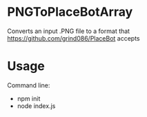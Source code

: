 # PNGToPlaceBotArray

Converts an input .PNG file to a format that https://github.com/grind086/PlaceBot accepts

# Usage
Command line:
* npm init
* node index.js
